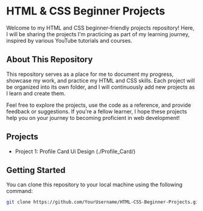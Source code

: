 # HTML & CSS Beginner Projects

Welcome to my HTML and CSS beginner-friendly projects repository! Here, I will be sharing the projects I'm practicing as part of my learning journey, inspired by various YouTube tutorials and courses.

## About This Repository

This repository serves as a place for me to document my progress, showcase my work, and practice my HTML and CSS skills. Each project will be organized into its own folder, and I will continuously add new projects as I learn and create them.

Feel free to explore the projects, use the code as a reference, and provide feedback or suggestions. If you're a fellow learner, I hope these projects help you on your journey to becoming proficient in web development!

## Projects

- Project 1: Profile Card Ui Design (./Profile_Card/)

## Getting Started

You can clone this repository to your local machine using the following command:

```bash
git clone https://github.com/YourUsername/HTML-CSS-Beginner-Projects.git
